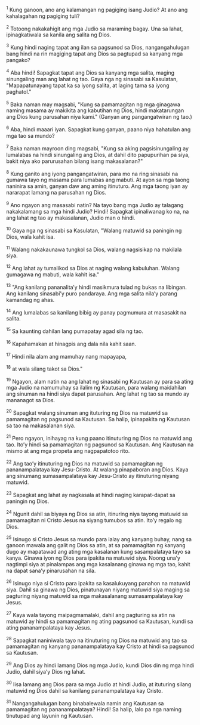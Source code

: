 <sup>1</sup>
Kung ganoon, ano ang kalamangan ng pagiging isang Judio? At ano ang kahalagahan ng pagiging tuli? 

<sup>2</sup>
Totoong nakakahigit ang mga Judio sa maraming bagay. Una sa lahat, ipinagkatiwala sa kanila ang salita ng Dios. 

<sup>3</sup>
Kung hindi naging tapat ang ilan sa pagsunod sa Dios, nangangahulugan bang hindi na rin magiging tapat ang Dios sa pagtupad sa kanyang mga pangako? 

<sup>4</sup>
Aba hindi! Sapagkat tapat ang Dios sa kanyang mga salita, maging sinungaling man ang lahat ng tao. Gaya nga ng sinasabi sa Kasulatan, "Mapapatunayang tapat ka sa iyong salita, at laging tama sa iyong paghatol." 

<sup>5</sup>
Baka naman may magsabi, "Kung sa pamamagitan ng mga ginagawa naming masama ay makikita ang kabutihan ng Dios, hindi makatarungan ang Dios kung parusahan niya kami." (Ganyan ang pangangatwiran ng tao.) 

<sup>6</sup>
Aba, hindi maaari iyan. Sapagkat kung ganyan, paano niya hahatulan ang mga tao sa mundo? 

<sup>7</sup>
Baka naman mayroon ding magsabi, "Kung sa aking pagsisinungaling ay lumalabas na hindi sinungaling ang Dios, at dahil dito papupurihan pa siya, bakit niya ako parurusahan bilang isang makasalanan?" 

<sup>8</sup>
Kung ganito ang iyong pangangatwiran, para mo na ring sinasabi na gumawa tayo ng masama para lumabas ang mabuti. At ayon sa mga taong naninira sa amin, ganyan daw ang aming itinuturo. Ang mga taong iyan ay nararapat lamang na parusahan ng Dios.

<sup>9</sup>
Ano ngayon ang masasabi natin? Na tayo bang mga Judio ay talagang nakakalamang sa mga hindi Judio? Hindi! Sapagkat ipinaliwanag ko na, na ang lahat ng tao ay makasalanan, Judio man o hindi. 

<sup>10</sup>
Gaya nga ng sinasabi sa Kasulatan, "Walang matuwid sa paningin ng Dios, wala kahit isa. 

<sup>11</sup>
Walang nakakaunawa tungkol sa Dios, walang nagsisikap na makilala siya. 

<sup>12</sup>
Ang lahat ay tumalikod sa Dios at naging walang kabuluhan. Walang gumagawa ng mabuti, wala kahit isa." 

<sup>13</sup>
"Ang kanilang pananalitaʼy hindi masikmura tulad ng bukas na libingan. Ang kanilang sinasabiʼy puro pandaraya. Ang mga salita nilaʼy parang kamandag ng ahas. 

<sup>14</sup>
Ang lumalabas sa kanilang bibig ay panay pagmumura at masasakit na salita. 

<sup>15</sup>
Sa kaunting dahilan lang pumapatay agad sila ng tao. 

<sup>16</sup>
Kapahamakan at hinagpis ang dala nila kahit saan. 

<sup>17</sup>
Hindi nila alam ang mamuhay nang mapayapa, 

<sup>18</sup>
at wala silang takot sa Dios." 

<sup>19</sup>
Ngayon, alam natin na ang lahat ng sinasabi ng Kautusan ay para sa ating mga Judio na namumuhay sa ilalim ng Kautusan, para walang maidahilan ang sinuman na hindi siya dapat parusahan. Ang lahat ng tao sa mundo ay mananagot sa Dios. 

<sup>20</sup>
Sapagkat walang sinuman ang ituturing ng Dios na matuwid sa pamamagitan ng pagsunod sa Kautusan. Sa halip, ipinapakita ng Kautusan sa tao na makasalanan siya. 

<sup>21</sup>
Pero ngayon, inihayag na kung paano itinuturing ng Dios na matuwid ang tao. Itoʼy hindi sa pamamagitan ng pagsunod sa Kautusan. Ang Kautusan na mismo at ang mga propeta ang nagpapatotoo rito. 

<sup>22</sup>
Ang taoʼy itinuturing ng Dios na matuwid sa pamamagitan ng pananampalataya kay Jesu-Cristo. At walang pinapaboran ang Dios. Kaya ang sinumang sumasampalataya kay Jesu-Cristo ay itinuturing niyang matuwid. 

<sup>23</sup>
Sapagkat ang lahat ay nagkasala at hindi naging karapat-dapat sa paningin ng Dios. 

<sup>24</sup>
Ngunit dahil sa biyaya ng Dios sa atin, itinuring niya tayong matuwid sa pamamagitan ni Cristo Jesus na siyang tumubos sa atin. Itoʼy regalo ng Dios. 

<sup>25</sup>
Isinugo si Cristo Jesus sa mundo para ialay ang kanyang buhay, nang sa ganoon mawala ang galit ng Dios sa atin, at sa pamamagitan ng kanyang dugo ay mapatawad ang ating mga kasalanan kung sasampalataya tayo sa kanya. Ginawa iyon ng Dios para ipakita na matuwid siya. Noong unaʼy nagtimpi siya at pinalampas ang mga kasalanang ginawa ng mga tao, kahit na dapat sanaʼy pinarusahan na sila. 

<sup>26</sup>
Isinugo niya si Cristo para ipakita sa kasalukuyang panahon na matuwid siya. Dahil sa ginawa ng Dios, pinatunayan niyang matuwid siya maging sa pagturing niyang matuwid sa mga makasalanang sumasampalataya kay Jesus. 

<sup>27</sup>
Kaya wala tayong maipagmamalaki, dahil ang pagturing sa atin na matuwid ay hindi sa pamamagitan ng ating pagsunod sa Kautusan, kundi sa ating pananampalataya kay Jesus. 

<sup>28</sup>
Sapagkat naniniwala tayo na itinuturing ng Dios na matuwid ang tao sa pamamagitan ng kanyang pananampalataya kay Cristo at hindi sa pagsunod sa Kautusan. 

<sup>29</sup>
Ang Dios ay hindi lamang Dios ng mga Judio, kundi Dios din ng mga hindi Judio, dahil siyaʼy Dios ng lahat. 

<sup>30</sup>
Iisa lamang ang Dios para sa mga Judio at hindi Judio, at ituturing silang matuwid ng Dios dahil sa kanilang pananampalataya kay Cristo. 

<sup>31</sup>
Nangangahulugan bang binabalewala namin ang Kautusan sa pamamagitan ng pananampalataya? Hindi! Sa halip, lalo pa nga naming tinutupad ang layunin ng Kautusan.
